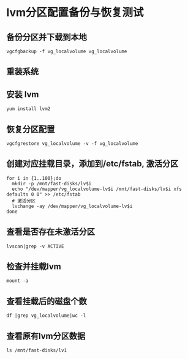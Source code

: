 # lvm分区配置备份与恢复测试

## 备份分区并下载到本地
```
vgcfgbackup -f vg_localvolume vg_localvolume
```

## 重装系统

## 安装 lvm

```
yum install lvm2
```
## 恢复分区配置

```
vgcfgrestore vg_localvolume -v -f vg_localvolume
```

## 创建对应挂载目录，添加到/etc/fstab, 激活分区

```
for i in {1..100};do
  mkdir -p /mnt/fast-disks/lv$i
  echo "/dev/mapper/vg_localvolume-lv$i /mnt/fast-disks/lv$i xfs defaults 0 0" >> /etc/fstab
  # 激活分区
  lvchange -ay /dev/mapper/vg_localvolume-lv$i
done
```

## 查看是否存在未激活分区

```
lvscan|grep -v ACTIVE
```

## 检查并挂载lvm

```
mount -a
```

## 查看挂载后的磁盘个数

```
df |grep vg_localvolume|wc -l
```

## 查看原有lvm分区数据

```
ls /mnt/fast-disks/lv1
```

